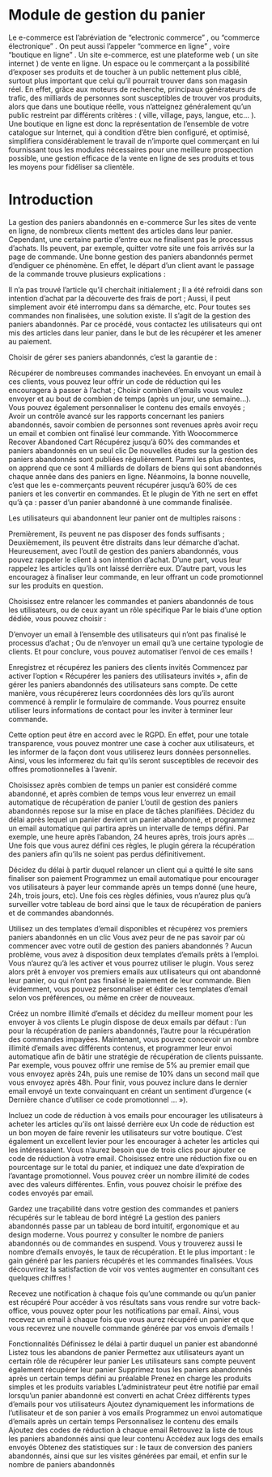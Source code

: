 # Module de gestion du panier
Le e-commerce est l’abréviation de “electronic commerce” , ou “commerce électronique” . On peut aussi l’appeler “commerce en ligne” , voire “boutique en ligne” . Un site e-commerce, est une plateforme web ( un site internet ) de vente en ligne.
Un espace ou le commerçant a la possibilité d’exposer ses produits et de toucher à un public nettement plus ciblé, surtout plus important que celui qu’il pourrait trouver dans son magasin réel.
En effet, grâce aux moteurs de recherche, principaux générateurs de trafic, des milliards de personnes sont susceptibles de trouver vos produits, alors que dans une boutique réelle, vous n’atteignez généralement qu’un public restreint par différents critères : ( ville, village, pays, langue, etc… ).
Une boutique en ligne est donc la représentation de l’ensemble de votre catalogue sur Internet, qui à condition d’être bien configuré, et optimisé, simplifiera considérablement le travail de n’importe quel commerçant en lui fournissant tous les modules nécessaires pour une meilleure prospection possible, une gestion efficace de la vente en ligne de ses produits et tous les moyens pour fidéliser sa clientèle.
# Introduction
La gestion des paniers abandonnés en e-commerce
Sur les sites de vente en ligne, de nombreux clients mettent des articles dans leur panier. Cependant, une certaine partie d’entre eux ne finalisent pas le processus d’achats. Ils peuvent, par exemple, quitter votre site une fois arrivés sur la page de commande. Une bonne gestion des paniers abandonnés permet d’endiguer ce phénomène. En effet, le départ d’un client avant le passage de la commande trouve plusieurs explications :

Il n’a pas trouvé l’article qu’il cherchait initialement ;
Il a été refroidi dans son intention d’achat par la découverte des frais de port ;
Aussi, il peut simplement avoir été interrompu dans sa démarche, etc.
Pour toutes ses commandes non finalisées, une solution existe. Il s’agit de la gestion des paniers abandonnés. Par ce procédé, vous contactez les utilisateurs qui ont mis des articles dans leur panier, dans le but de les récupérer et les amener au paiement.

Choisir de gérer ses paniers abandonnés, c’est la garantie de :

Récupérer de nombreuses commandes inachevées. En envoyant un email à ces clients, vous pouvez leur offrir un code de réduction qui les encouragera à passer à l’achat ;
Choisir combien d’emails vous voulez envoyer et au bout de combien de temps (après un jour, une semaine…). Vous pouvez également personnaliser le contenu des emails envoyés ;
Avoir un contrôle avancé sur les rapports concernant les paniers abandonnés, savoir combien de personnes sont revenues après avoir reçu un email et combien ont finalisé leur commande.
Yith Woocommerce Recover Abandoned Cart
Récupérez jusqu’à 60% des commandes et paniers abandonnés en un seul clic
De nouvelles études sur la gestion des paniers abandonnés sont publiées régulièrement. Parmi les plus récentes, on apprend que ce sont 4 milliards de dollars de biens qui sont abandonnés chaque année dans des paniers en ligne. Néanmoins, la bonne nouvelle, c’est que les e-commerçants peuvent récupérer jusqu’à 60% de ces paniers et les convertir en commandes. Et le plugin de Yith ne sert en effet qu’à ça : passer d’un panier abandonné à une commande finalisée.

Les utilisateurs qui abandonnent leur panier ont de multiples raisons :

Premièrement, ils peuvent ne pas disposer des fonds suffisants ;
Deuxièmement, ils peuvent être distraits dans leur démarche d’achat.
Heureusement, avec l’outil de gestion des paniers abandonnés, vous pouvez rappeler le client à son intention d’achat. D’une part, vous leur rappelez les articles qu’ils ont laissé derrière eux. D’autre part, vous les encouragez à finaliser leur commande, en leur offrant un code promotionnel sur les produits en question.

Choisissez entre relancer les commandes et paniers abandonnés de tous les utilisateurs, ou de ceux ayant un rôle spécifique
Par le biais d’une option dédiée, vous pouvez choisir :

D’envoyer un email à l’ensemble des utilisateurs qui n’ont pas finalisé le processus d’achat ;
Ou de n’envoyer un email qu’à une certaine typologie de clients.
Et pour conclure, vous pouvez automatiser l’envoi de ces emails !

Enregistrez et récupérez les paniers des clients invités
Commencez par activer l’option « Récupérer les paniers des utilisateurs invités », afin de gérer les paniers abandonnés des utilisateurs sans compte. De cette manière, vous récupérerez leurs coordonnées dès lors qu’ils auront commencé à remplir le formulaire de commande. Vous pourrez ensuite utiliser leurs informations de contact pour les inviter à terminer leur commande.

Cette option peut être en accord avec le RGPD. En effet, pour une totale transparence, vous pouvez montrer une case à cocher aux utilisateurs, et les informer de la façon dont vous utiliserez leurs données personnelles. Ainsi, vous les informerez du fait qu’ils seront susceptibles de recevoir des offres promotionnelles à l’avenir.

Choisissez après combien de temps un panier est considéré comme abandonné, et après combien de temps vous leur enverrez un email automatique de récupération de panier
L’outil de gestion des paniers abandonnés repose sur la mise en place de tâches planifiées. Décidez du délai après lequel un panier devient un panier abandonné, et programmez un email automatique qui partira après un intervalle de temps défini. Par exemple, une heure après l’abandon, 24 heures après, trois jours après … Une fois que vous aurez défini ces règles, le plugin gérera la récupération des paniers afin qu’ils ne soient pas perdus définitivement.

Décidez du délai à partir duquel relancer un client qui a quitté le site sans finaliser son paiement
Programmez un email automatique pour encourager vos utilisateurs à payer leur commande après un temps donné (une heure, 24h, trois jours, etc). Une fois ces règles définies, vous n’aurez plus qu’à surveiller votre tableau de bord ainsi que le taux de récupération de paniers et de commandes abandonnés.

Utilisez un des templates d’email disponibles et récupérez vos premiers paniers abandonnés en un clic
Vous avez peur de ne pas savoir par où commencer avec votre outil de gestion des paniers abandonnés ? Aucun problème, vous avez à disposition deux templates d’emails prêts à l’emploi. Vous n’aurez qu’à les activer et vous pourrez utiliser le plugin. Vous serez alors prêt à envoyer vos premiers emails aux utilisateurs qui ont abandonné leur panier, ou qui n’ont pas finalisé le paiement de leur commande. Bien évidemment, vous pouvez personnaliser et éditer ces templates d’email selon vos préférences, ou même en créer de nouveaux.

Créez un nombre illimité d’emails et décidez du meilleur moment pour les envoyer à vos clients
Le plugin dispose de deux emails par défaut : l’un pour la récupération de paniers abandonnés, l’autre pour la récupération des commandes impayées. Maintenant, vous pouvez concevoir un nombre illimité d’emails avec différents contenus, et programmer leur envoi automatique afin de bâtir une stratégie de récupération de clients puissante. Par exemple, vous pouvez offrir une remise de 5% au premier email que vous envoyez après 24h, puis une remise de 10% dans un second mail que vous envoyez après 48h. Pour finir, vous pouvez inclure dans le dernier email envoyé un texte convainquant en créant un sentiment d’urgence (« Dernière chance d’utiliser ce code promotionnel … »).

Incluez un code de réduction à vos emails pour encourager les utilisateurs à acheter les articles qu’ils ont laissé derrière eux
Un code de réduction est un bon moyen de faire revenir les utilisateurs sur votre boutique. C’est également un excellent levier pour les encourager à acheter les articles qui les intéressaient. Vous n’aurez besoin que de trois clics pour ajouter ce code de réduction à votre email. Choisissez entre une réduction fixe ou en pourcentage sur le total du panier, et indiquez une date d’expiration de l’avantage promotionnel. Vous pouvez créer un nombre illimité de codes avec des valeurs différentes. Enfin, vous pouvez choisir le préfixe des codes envoyés par email.

Gardez une traçabilité dans votre gestion des commandes et paniers récupérés sur le tableau de bord intégré
La gestion des paniers abandonnés passe par un tableau de bord intuitif, ergonomique et au design moderne. Vous pourrez y consulter le nombre de paniers abandonnés ou de commandes en suspend. Vous y trouverez aussi le nombre d’emails envoyés, le taux de récupération. Et le plus important : le gain généré par les paniers récupérés et les commandes finalisées. Vous découvrirez la satisfaction de voir vos ventes augmenter en consultant ces quelques chiffres !

Recevez une notification à chaque fois qu’une commande ou qu’un panier est récupéré
Pour accéder à vos résultats sans vous rendre sur votre back-office, vous pouvez opter pour les notifications par email. Ainsi, vous recevez un email à chaque fois que vous aurez récupéré un panier et que vous recevrez une nouvelle commande générée par vos envois d’emails !

Fonctionnalités
Définissez le délai à partir duquel un panier est abandonné
Listez tous les abandons de panier
Permettez aux utilisateurs ayant un certain rôle de récupérer leur panier
Les utilisateurs sans compte peuvent également récupérer leur panier
Supprimez tous les paniers abandonnés après un certain temps défini au préalable
Prenez en charge les produits simples et les produits variables
L’administrateur peut être notifié par email lorsqu’un panier abandonné est converti en achat
Créez différents types d’emails pour vos utilisateurs
Ajoutez dynamiquement les informations de l’utilisateur et de son panier à vos emails
Programmez un envoi automatique d’emails après un certain temps
Personnalisez le contenu des emails
Ajoutez des codes de réduction à chaque email
Retrouvez la liste de tous les paniers abandonnés ainsi que leur contenu
Accédez aux logs des emails envoyés
Obtenez des statistiques sur : le taux de conversion des paniers abandonnés, ainsi que sur les visites générées par email, et enfin sur le nombre de paniers abandonnés

